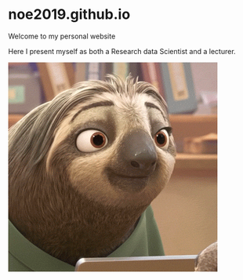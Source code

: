 # noe2019.github.io
Welcome to my personal website

Here I present myself as both a Research data Scientist and a lecturer.

![](giphy-1.gif)